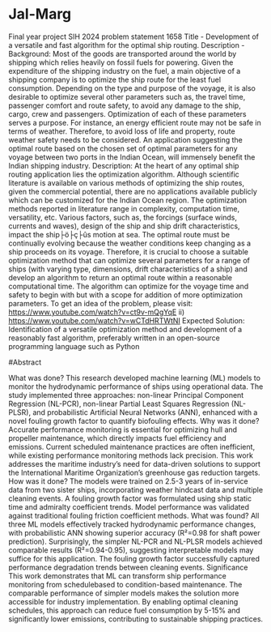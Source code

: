 # Jal-Marg
Final year project 
SIH 2024 problem statement 1658 
Title - Development of a versatile and fast algorithm for the optimal ship routing.
Description - Background: Most of the goods are transported around the world by shipping which relies heavily on fossil fuels for powering. Given the expenditure of the shipping industry on the fuel, a main objective of a shipping company is to optimize the ship route for the least fuel consumption. Depending on the type and purpose of the voyage, it is also desirable to optimize several other parameters such as, the travel time, passenger comfort and route safety, to avoid any damage to the ship, cargo, crew and passengers. Optimization of each of these parameters serves a purpose. For instance, an energy efficient route may not be safe in terms of weather. Therefore, to avoid loss of life and property, route weather safety needs to be considered. An application suggesting the optimal route based on the chosen set of optimal parameters for any voyage between two ports in the Indian Ocean, will immensely benefit the Indian shipping industry. Description: At the heart of any optimal ship routing application lies the optimization algorithm. Although scientific literature is available on various methods of optimizing the ship routes, given the commercial potential, there are no applications available publicly which can be customized for the Indian Ocean region. The optimization methods reported in literature range in complexity, computation time, versatility, etc. Various factors, such as, the forcings (surface winds, currents and waves), design of the ship and ship drift characteristics, impact the ship├ö├ç├ûs motion at sea. The optimal route must be continually evolving because the weather conditions keep changing as a ship proceeds on its voyage. Therefore, it is crucial to choose a suitable optimization method that can optimize several parameters for a range of ships (with varying type, dimensions, drift characteristics of a ship) and develop an algorithm to return an optimal route within a reasonable computational time. The algorithm can optimize for the voyage time and safety to begin with but with a scope for addition of more optimization parameters. To get an idea of the problem, please visit: https://www.youtube.com/watch?v=ct9v-mQgYqE ii) https://www.youtube.com/watch?v=wCTdHRTWtNI Expected Solution: Identification of a versatile optimization method and development of a reasonably fast algorithm, preferably written in an open-source programming language such as Python


#Abstract

What was done?
This research developed machine learning (ML) models to monitor the hydrodynamic performance of ships using operational data. The study implemented three approaches: non-linear
Principal Component Regression (NL-PCR), non-linear Partial Least Squares Regression
(NL-PLSR), and probabilistic Artificial Neural Networks (ANN), enhanced with a novel
fouling growth factor to quantify biofouling effects.
Why was it done?
Accurate performance monitoring is essential for optimizing hull and propeller maintenance,
which directly impacts fuel efficiency and emissions. Current scheduled maintenance practices are often inefficient, while existing performance monitoring methods lack precision.
This work addresses the maritime industry’s need for data-driven solutions to support the
International Maritime Organization’s greenhouse gas reduction targets.
How was it done?
The models were trained on 2.5-3 years of in-service data from two sister ships, incorporating
weather hindcast data and multiple cleaning events. A fouling growth factor was formulated
using ship static time and admiralty coefficient trends. Model performance was validated
against traditional fouling friction coefficient methods.
What was found?
All three ML models effectively tracked hydrodynamic performance changes, with probabilistic ANN showing superior accuracy (R²=0.98 for shaft power prediction). Surprisingly,
the simpler NL-PCR and NL-PLSR models achieved comparable results (R²=0.94-0.95),
suggesting interpretable models may suffice for this application. The fouling growth factor
successfully captured performance degradation trends between cleaning events.
Significance
This work demonstrates that ML can transform ship performance monitoring from schedulebased to condition-based maintenance. The comparable performance of simpler models
makes the solution more accessible for industry implementation. By enabling optimal cleaning schedules, this approach can reduce fuel consumption by 5-15% and significantly lower
emissions, contributing to sustainable shipping practices.
